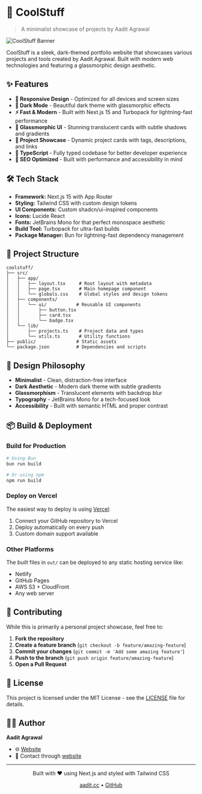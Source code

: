 # 🌟 CoolStuff

> A minimalist showcase of projects by Aadit Agrawal

![CoolStuff Banner](./public/banner.png)

CoolStuff is a sleek, dark-themed portfolio website that showcases various projects and tools created by Aadit Agrawal. Built with modern web technologies and featuring a glassmorphic design aesthetic.

## ✨ Features

- **📱 Responsive Design** - Optimized for all devices and screen sizes
- **🌙 Dark Mode** - Beautiful dark theme with glassmorphic effects
- **⚡ Fast & Modern** - Built with Next.js 15 and Turbopack for lightning-fast performance
- **🎨 Glassmorphic UI** - Stunning translucent cards with subtle shadows and gradients
- **🔧 Project Showcase** - Dynamic project cards with tags, descriptions, and links
- **📝 TypeScript** - Fully typed codebase for better developer experience
- **🎯 SEO Optimized** - Built with performance and accessibility in mind


## 🛠️ Tech Stack

- **Framework:** Next.js 15 with App Router
- **Styling:** Tailwind CSS with custom design tokens
- **UI Components:** Custom shadcn/ui-inspired components
- **Icons:** Lucide React
- **Fonts:** JetBrains Mono for that perfect monospace aesthetic
- **Build Tool:** Turbopack for ultra-fast builds
- **Package Manager:** Bun for lightning-fast dependency management

## 📁 Project Structure

```
coolstuff/
├── src/
│   ├── app/
│   │   ├── layout.tsx     # Root layout with metadata
│   │   ├── page.tsx       # Main homepage component
│   │   └── globals.css    # Global styles and design tokens
│   ├── components/
│   │   └── ui/           # Reusable UI components
│   │       ├── button.tsx
│   │       ├── card.tsx
│   │       └── badge.tsx
│   └── lib/
│       ├── projects.ts    # Project data and types
│       └── utils.ts       # Utility functions
├── public/               # Static assets
└── package.json          # Dependencies and scripts
```

## 🎨 Design Philosophy

- **Minimalist** - Clean, distraction-free interface
- **Dark Aesthetic** - Modern dark theme with subtle gradients
- **Glassmorphism** - Translucent elements with backdrop blur
- **Typography** - JetBrains Mono for a tech-focused look
- **Accessibility** - Built with semantic HTML and proper contrast

## 📦 Build & Deployment

### Build for Production

```bash
# Using Bun
bun run build

# Or using npm
npm run build
```

### Deploy on Vercel

The easiest way to deploy is using [Vercel](https://vercel.com):

1. Connect your GitHub repository to Vercel
2. Deploy automatically on every push
3. Custom domain support available

### Other Platforms

The built files in `out/` can be deployed to any static hosting service like:
- Netlify
- GitHub Pages
- AWS S3 + CloudFront
- Any web server

## 🤝 Contributing

While this is primarily a personal project showcase, feel free to:

1. **Fork the repository**
2. **Create a feature branch** (`git checkout -b feature/amazing-feature`)
3. **Commit your changes** (`git commit -m 'Add some amazing feature'`)
4. **Push to the branch** (`git push origin feature/amazing-feature`)
5. **Open a Pull Request**

## 📄 License

This project is licensed under the MIT License - see the [LICENSE](LICENSE) file for details.

## 👨‍💻 Author

**Aadit Agrawal**
- 🌐 [Website](https://aadit.cc)
- 📧 Contact through [website](https://aadit.cc)

---

<div align="center">
  <p>Built with ❤️ using Next.js and styled with Tailwind CSS</p>
  <p>
    <a href="https://aadit.cc">aadit.cc</a> •
    <a href="https://github.com/aaditagrawal">GitHub</a>
  </p>
</div>
